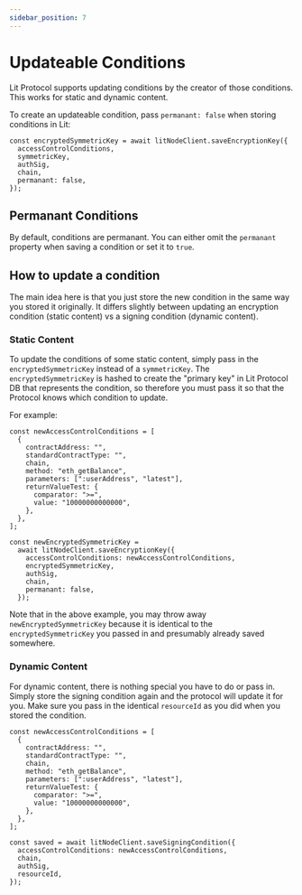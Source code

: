 ```yaml
---
sidebar_position: 7
---
```


# Updateable Conditions

Lit Protocol supports updating conditions by the creator of those conditions. This works for static and dynamic content.

To create an updateable condition, pass `permanant: false` when storing conditions in Lit:

```
const encryptedSymmetricKey = await litNodeClient.saveEncryptionKey({
  accessControlConditions,
  symmetricKey,
  authSig,
  chain,
  permanant: false,
});

```

## Permanant Conditions

By default, conditions are permanant. You can either omit the `permanant` property when saving a condition or set it to `true`.

## How to update a condition

The main idea here is that you just store the new condition in the same way you stored it originally. It differs slightly between updating an encryption condition (static content) vs a signing condition (dynamic content).

### Static Content

To update the conditions of some static content, simply pass in the `encryptedSymmetricKey` instead of a `symmetricKey`. The `encryptedSymmetricKey` is hashed to create the "primary key" in Lit Protocol DB that represents the condition, so therefore you must pass it so that the Protocol knows which condition to update.

For example:

```
const newAccessControlConditions = [
  {
    contractAddress: "",
    standardContractType: "",
    chain,
    method: "eth_getBalance",
    parameters: [":userAddress", "latest"],
    returnValueTest: {
      comparator: ">=",
      value: "10000000000000",
    },
  },
];

const newEncryptedSymmetricKey =
  await litNodeClient.saveEncryptionKey({
    accessControlConditions: newAccessControlConditions,
    encryptedSymmetricKey,
    authSig,
    chain,
    permanant: false,
  });
```

Note that in the above example, you may throw away `newEncryptedSymmetricKey` because it is identical to the `encryptedSymmetricKey` you passed in and presumably already saved somewhere.

### Dynamic Content

For dynamic content, there is nothing special you have to do or pass in. Simply store the signing condition again and the protocol will update it for you. Make sure you pass in the identical `resourceId` as you did when you stored the condition.

```
const newAccessControlConditions = [
  {
    contractAddress: "",
    standardContractType: "",
    chain,
    method: "eth_getBalance",
    parameters: [":userAddress", "latest"],
    returnValueTest: {
      comparator: ">=",
      value: "10000000000000",
    },
  },
];

const saved = await litNodeClient.saveSigningCondition({
  accessControlConditions: newAccessControlConditions,
  chain,
  authSig,
  resourceId,
});
```
